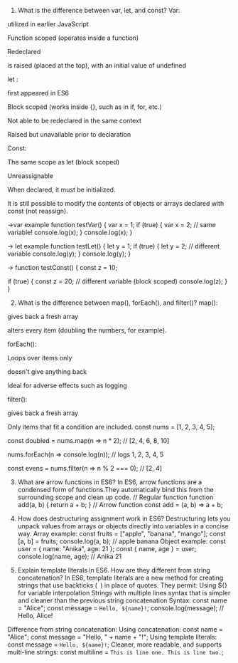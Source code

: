 1) What is the difference between var, let, and const?
Var:

utilized in earlier JavaScript

Function scoped (operates inside a function)

Redeclared

is raised (placed at the top), with an initial value of undefined

let :

first appeared in ES6

Block scoped (works inside {}, such as in if, for, etc.)

Not able to be redeclared in the same context

Raised but unavailable prior to declaration

Const:

The same scope as let (block scoped)

Unreassignable

When declared, it must be initialized.

It is still possible to modify the contents of objects or arrays declared with const (not reassign).

 ->var example
function testVar() {
  var x = 1;
  if (true) {
    var x = 2; // same variable!
    console.log(x); 
  }
  console.log(x); 
}

-> let example
function testLet() {
  let y = 1;
  if (true) {
    let y = 2; // different variable
    console.log(y); 
  }
  console.log(y); 
}

->
function testConst() {
  const z = 10;

  if (true) {
    const z = 20; // different variable (block scoped)
    console.log(z); 
  }
}

2) What is the difference between map(), forEach(), and filter()?
map():

gives back a fresh array

alters every item (doubling the numbers, for example).

forEach():

Loops over items only

doesn't give anything back

Ideal for adverse effects such as logging

filter():

gives back a fresh array

Only items that fit a condition are included.
const nums = [1, 2, 3, 4, 5];

const doubled = nums.map(n => n * 2); // [2, 4, 6, 8, 10]

nums.forEach(n => console.log(n)); // logs 1, 2, 3, 4, 5

const evens = nums.filter(n => n % 2 === 0); // [2, 4]

3) What are arrow functions in ES6?
In ES6, arrow functions are a condensed form of functions.They automatically bind this from the surrounding scope and clean up  code.
// Regular function
function add(a, b) {
  return a + b;
}
// Arrow function
const add = (a, b) => a + b;

4) How does destructuring assignment work in ES6?
Destructuring lets you unpack values from arrays or objects directly into variables in a concise way.
Array example:
const fruits = ["apple", "banana", "mango"];
const [a, b] = fruits;
console.log(a, b); // apple banana
Object example:
const user = { name: "Anika", age: 21 };
const { name, age } = user;
console.log(name, age); // Anika 21

5) Explain template literals in ES6. How are they different from string concatenation?
In ES6, template literals are a new method for creating strings that use backticks (` `) in place of quotes.
They permit: 
Using ${} for variable interpolation
Strings with multiple lines
syntax that is simpler and cleaner than the previous string concatenation
Syntax:
const name = "Alice";
const message = `Hello, ${name}!`;
console.log(message); // Hello, Alice!

Difference from string concatenation:
Using concatenation:
const name = "Alice";
const message = "Hello, " + name + "!";
Using template literals:
const message = `Hello, ${name}!`;
Cleaner, more readable, and supports multi-line strings:
const multiline = `This is line one.
This is line two.`;


